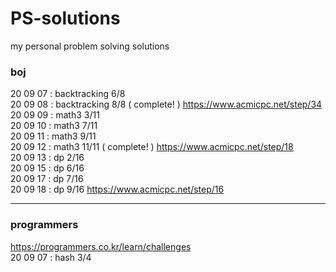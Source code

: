 # PS-solutions
my personal problem solving solutions

### boj
20 09 07 : backtracking 6/8  
20 09 08 : backtracking 8/8 ( complete! ) https://www.acmicpc.net/step/34  
20 09 09 : math3 3/11  
20 09 10 : math3 7/11  
20 09 11 : math3 9/11  
20 09 12 : math3 11/11 ( complete! ) https://www.acmicpc.net/step/18  
20 09 13 : dp 2/16  
20 09 15 : dp 6/16  
20 09 17 : dp 7/16  
20 09 18 : dp 9/16 https://www.acmicpc.net/step/16  

- - -
### programmers
https://programmers.co.kr/learn/challenges  
20 09 07 : hash 3/4
